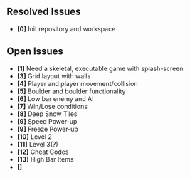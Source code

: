 ## Resolved Issues ##
- **[0]** Init repository and workspace

## Open Issues ##
- **[1]** Need a skeletal, executable game with splash-screen
- **[3]** Grid layout with walls
- **[4]** Player and player movement/collision
- **[5]** Boulder and boulder functionality
- **[6]** Low bar enemy and AI
- **[7]** Win/Lose conditions
- **[8]** Deep Snow Tiles
- **[9]** Speed Power-up
- **[9]** Freeze Power-up
- **[10]** Level 2
- **[11]** Level 3(?)
- **[12]** Cheat Codes
- **[13]** High Bar Items
- **[]** 

